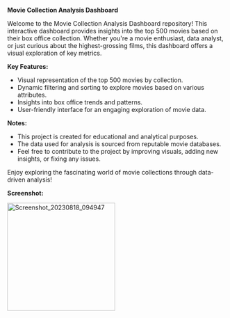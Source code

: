 
**Movie Collection Analysis Dashboard**

Welcome to the Movie Collection Analysis Dashboard repository! This interactive dashboard provides insights into the top 500 movies based on their box office collection. Whether you're a movie enthusiast, data analyst, or just curious about the highest-grossing films, this dashboard offers a visual exploration of key metrics.

**Key Features:**

- Visual representation of the top 500 movies by collection.
- Dynamic filtering and sorting to explore movies based on various attributes.
- Insights into box office trends and patterns.
- User-friendly interface for an engaging exploration of movie data.

**Notes:**

- This project is created for educational and analytical purposes.
- The data used for analysis is sourced from reputable movie databases.
- Feel free to contribute to the project by improving visuals, adding new insights, or fixing any issues.

Enjoy exploring the fascinating world of movie collections through data-driven analysis!

**Screenshot:**

<img width="248" alt="Screenshot_20230818_094947" src="https://github.com/rahulbytes/Power-BI-Dashboard/assets/142666454/ff5fdbc5-2594-4e66-bb17-776c014c28d7">

